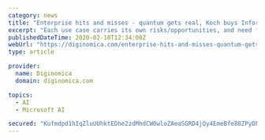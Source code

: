 ```yaml
---
category: news
title: "Enterprise hits and misses - quantum gets real, Koch buys Infor, and Shadow's failed app gets lit up"
excerpt: "Each use case carries its own risks/opportunities, and need for transparency, particularly when you combine quantum and \"AI.\" However, based on the recent sessions he attended ... Google is obviously wary of the AWS and Azure comparisons. But it's not easy to break it all out anyhow (Google added GSuite revenues in also)."
publishedDateTime: 2020-02-10T12:34:00Z
webUrl: "https://diginomica.com/enterprise-hits-and-misses-quantum-gets-real-koch-buys-infor-and-shadows-failed-app-gets-lit"
type: article

provider:
  name: Diginomica
  domain: diginomica.com

topics:
  - AI
  - Microsoft AI

secured: "Kufmdpd1hIqZluUUhktEDhe2zdMhdCW0wloZAeaSGRD4jQy4EmeBfe88ZPyDP6XjdUmSi+svaGx4Pqwte/IR/R+gEaxoT/LWhsQre7oBAiZwU6WZonvmmgRPL9PyoPUahdM//L3vuAfpGptB1DcZ2XnFqVy0W2Wb1V9rOxxi1NKA+aWXg/62VVcy6X+86WBRLbI8gYrVOTd3Fx9c1Rq4jwRVXaxw9c/SgHL+cIxnrr1zHcw57fEiaB9i7QqyrKjMNLjemx/Ks6b4x6I9p25GJaRkIY4ies/xRR/TtaSKYKq9rraPcS5JHsoeWZIY54uHx57GRNUqOJZSHmJQDoyJRS9Iw3AQxXReOsL3lTH3dtM9LsFmi6yrYlgcg+zfPmK6D8xliyQD9yFvjbju4lpBM8C/Q4Edm4TSB13G/c86NSRJot06VR88iJXBXg32b96hnmEsxM2dRnT2QKeHW7ltJ6J/SsZIp32IEoXbuMtp+UU=;79yHYmLvQi3yWVzpEO+Oag=="
---
```


